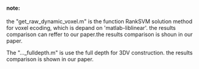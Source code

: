 #### note:
the "get_raw_dynamic_voxel.m" is the function RankSVM solution method for voxel ecoding, which is depand on 'matlab-liblinear'. the results comparison can reffer to our paper.the results comparison is shoun in our paper.

The "..._fulldepth.m" is use the full depth for 3DV construction. the results comparison is shown in our paper.